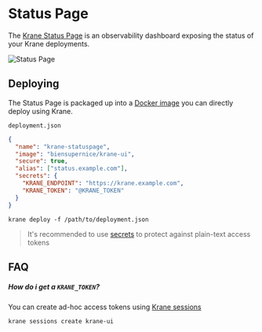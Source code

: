 # Status Page

The [Krane Status Page](https://github.com/krane/ui) is an observability dashboard exposing the status of your Krane deployments.

<span class="img-wrapper">![Status Page](../assets/ui-page.png)</span>

## Deploying

The Status Page is packaged up into a [Docker image](https://hub.docker.com/repository/docker/biensupernice/krane-ui) you can directly deploy using Krane.

`deployment.json` 
 ```json
 {
   "name": "krane-statuspage",
   "image": "biensupernice/krane-ui",
   "secure": true,
   "alias": ["status.example.com"],
   "secrets": {
     "KRANE_ENDPOINT": "https://krane.example.com",
     "KRANE_TOKEN": "@KRANE_TOKEN"
   }
 }
```

```
krane deploy -f /path/to/deployment.json
```

> It's recommended to use [secrets](http://docs.krane.sh/#/docs/deployment?id=secrets) to protect against plain-text access tokens
    
## FAQ

##### How do i get a `KRANE_TOKEN`?

You can create ad-hoc access tokens using [Krane sessions](http://docs.krane.sh/#/docs/cli?id=sessions)

```
krane sessions create krane-ui
```

